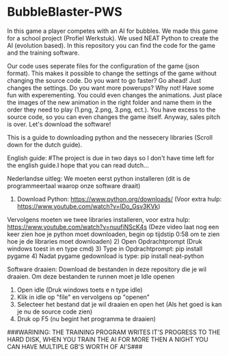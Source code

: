 # BubbleBlaster-PWS
In this game a player competes with an AI for bubbles. We made this game for a school project (Profiel Werkstuk). We used NEAT Python to create the AI (evolution based). 
In this repository you can find the code for the game and the training software.

Our code uses seperate files for the configuration of the game (json format). This makes it possible to change the settings of the game without changing the source code. 
Do you want to go faster? Go ahead! Just changes the settings. Do you want more powerups? Why not! Have some fun with experementing. You could even changes the animations. 
Just place the images of the new animation in the right folder and name them in the order they need to play (1.png, 2.png, 3.png, ect.). 
You have excess to the source code, so you can even changes the game itself. Anyway, sales pitch is over. Let's download the software!


This is a guide to downloading python and the nessecery libraries (Scroll down for the dutch guide).

English guide:
#The project is due in two days so I don't have time left for the english guide.I hope that you can read dutch...


Nederlandse uitleg:
We moeten eerst python installeren (dit is de programmeertaal waarop onze software draait)
1) Download Python: https://www.python.org/downloads/ (Voor extra hulp: https://www.youtube.com/watch?v=IDo_Gsv3KVk)

Vervolgens moeten we twee libraries installeren, voor extra hulp: https://www.youtube.com/watch?v=nuufiNScK4s (Deze video laat nog een keer zien hoe je python moet downloaden, begin op tijdstip 0:58 om te zien hoe je de libraries moet downloaden)
2) Open Opdrachtprompt (Druk windows toest in en type cmd) 
3) Type in Opdrachtprompt: pip install pygame
4) Nadat pygame gedownload is type: pip install neat-python

Software draaien:
Download de bestanden in deze repository die je wil draaien.
Om deze bestanden te runnen moet je Idle openen
1) Open idle (Druk windows toets e n type idle)
2) Klik in idle op "file" en vervolgens op "openen"
3) Selecteer het bestand dat je wil draaien en open het (Als het goed is kan je nu de source code zien)
4) Druk op F5 (nu begint het programma te draaien)

###WARINING: THE TRAINING PROGRAM WRITES IT'S PROGRESS TO THE HARD DISK, WHEN YOU TRAIN THE AI FOR MORE THEN A NIGHT YOU CAN HAVE MULTIPLE GB'S WORTH OF AI'S###


